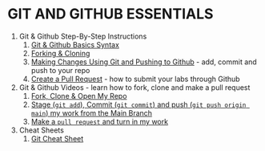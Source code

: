 # GIT AND GITHUB ESSENTIALS



1. Git & Github Step-By-Step Instructions
    1. [Git & Github Basics Syntax](./syntax/git-github-basics.md)
    1. [Forking & Cloning](./syntax/git-forking-and-cloning.md)
    1. [Making Changes Using Git and Pushing to Github](./syntax/git-making-changes-and-pushing.md) - add, commit and push to your repo
    1. [Create a Pull Request](./syntax/github-pull-request.md) - how to submit your labs through Github
1. Git & Github Videos - learn how to fork, clone and make a pull request
    1. [Fork, Clone & Open My Repo](https://drive.google.com/file/d/1rVmd8MFE-WksI8ce8x6GwOrp3riAe4s7/view?usp=sharing)
    1. [Stage (`git add`), Commit (`git commit`) and push (`git push origin main`) my work from the Main Branch](https://drive.google.com/file/d/1NbbvOQssxUVLHvl24poUaih8H4opVJ_O/view?usp=sharing)
    1. [Make a `pull request` and turn in my work](https://drive.google.com/file/d/1OB50C1v8BYM5SkLh5sTIh-xK5gRs1JL5/view?usp=drive_link)
1. Cheat Sheets
    1. [Git Cheat Sheet](assets)